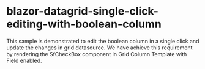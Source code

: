 # blazor-datagrid-single-click-editing-with-boolean-column
This sample is demonstrated to edit the boolean column in a single click and update the changes in grid datasource. We have achieve this requirement by rendering the SfCheckBox component in Grid Column Template with Field enabled. 
